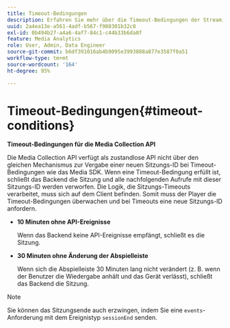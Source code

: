 ```yaml
---
title: Timeout-Bedingungen
description: Erfahren Sie mehr über die Timeout-Bedingungen der Streaming-Mediensammlungs-API.
uuid: 2a4ea13e-a561-4adf-b567-f980301b32c8
exl-id: 0b494b27-a4a6-4af7-84c1-c44b33b6da8f
feature: Media Analytics
role: User, Admin, Data Engineer
source-git-commit: b6df391016ab4b9095e3993808a877e3587f0a51
workflow-type: tm+mt
source-wordcount: '164'
ht-degree: 95%

---
```


# Timeout-Bedingungen{#timeout-conditions}

**Timeout-Bedingungen für die Media Collection API**

Die Media Collection API verfügt als zustandlose API nicht über den gleichen Mechanismus zur Vergabe einer neuen Sitzungs-ID bei Timeout-Bedingungen wie das Media SDK. Wenn eine Timeout-Bedingung erfüllt ist, schließt das Backend die Sitzung und alle nachfolgenden Aufrufe mit dieser Sitzungs-ID werden verworfen. Die Logik, die Sitzungs-Timeouts verarbeitet, muss sich auf dem Client befinden. Somit muss der Player die Timeout-Bedingungen überwachen und bei Timeouts eine neue Sitzungs-ID anfordern.

* **10 Minuten ohne API-Ereignisse**

   Wenn das Backend keine API-Ereignisse empfängt, schließt es die Sitzung.
* **30 Minuten ohne Änderung der Abspielleiste**

   Wenn sich die Abspielleiste 30 Minuten lang nicht verändert (z. B. wenn der Benutzer die Wiedergabe anhält und das Gerät verlässt), schließt das Backend die Sitzung.

>[!NOTE]
>
>Sie können das Sitzungsende auch erzwingen, indem Sie eine `events`-Anforderung mit dem Ereignistyp `sessionEnd` senden.
